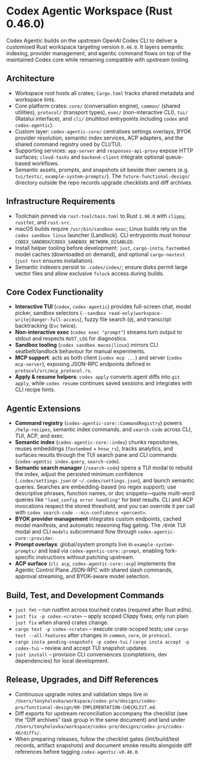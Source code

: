 # Codex Agentic Workspace (Rust 0.46.0)

Codex Agentic builds on the upstream OpenAI Codex CLI to deliver a customised Rust workspace targeting version `0.46.0`. It layers semantic indexing, provider management, and agentic command flows on top of the maintained Codex core while remaining compatible with upstream tooling.

## Architecture
- Workspace root hosts all crates; `Cargo.toml` tracks shared metadata and workspace lints.
- Core platform crates: `core/` (conversation engine), `common/` (shared utilities), `protocol/` (transport types), `exec/` (non-interactive CLI), `tui/` (Ratatui interface), and `cli/` (multitool entrypoints including `codex` and `codex-agentic`).
- Custom layer: `codex-agentic-core/` centralises settings overlays, BYOK provider resolution, semantic index services, ACP adapters, and the shared command registry used by CLI/TUI.
- Supporting services: `app-server` and `responses-api-proxy` expose HTTP surfaces; `cloud-tasks` and `backend-client` integrate optional queue-based workflows.
- Semantic assets, prompts, and snapshots sit beside their owners (e.g. `tui/tests/`, `example-system-prompts/`). The `future-functional-design/` directory outside the repo records upgrade checklists and diff archives.

## Infrastructure Requirements
- Toolchain pinned via `rust-toolchain.toml` to Rust `1.90.0` with `clippy`, `rustfmt`, and `rust-src`.
- macOS builds require `/usr/bin/sandbox-exec`; Linux builds rely on the `codex sandbox linux` launcher (Landlock). CLI entrypoints must honour `CODEX_SANDBOX`/`CODEX_SANDBOX_NETWORK_DISABLED`.
- Install helper tooling before development: `just`, `cargo-insta`, `fastembed` model caches (downloaded on demand), and optional `cargo-nextest` (`just test` ensures installation).
- Semantic indexers persist to `.codex/index/`; ensure disks permit large vector files and allow exclusive `fslock` access during builds.

## Core Codex Functionality
- **Interactive TUI** (`codex`, `codex-agentic`) provides full-screen chat, model picker, sandbox selectors (`--sandbox read-only|workspace-write|danger-full-access`), fuzzy file search (`@`), and transcript backtracking (`Esc` twice).
- **Non-interactive exec** (`codex exec "prompt"`) streams turn output to stdout and respects `RUST_LOG` for diagnostics.
- **Sandbox tooling** (`codex sandbox macos|linux`) mirrors CLI seatbelt/landlock behaviour for manual experiments.
- **MCP support**: acts as both client (`codex mcp ...`) and server (`codex mcp-server`), exposing JSON-RPC endpoints defined in `protocol/src/mcp_protocol.rs`.
- **Apply & resume helpers**: `codex apply` converts agent diffs into `git apply`, while `codex resume` continues saved sessions and integrates with CLI recipe hints.

## Agentic Extensions
- **Command registry** (`codex-agentic-core::CommandRegistry`) powers `/help-recipes`, semantic index commands, and `search-code` across CLI, TUI, ACP, and exec.
- **Semantic index** (`codex-agentic-core::index`) chunks repositories, reuses embeddings (`fastembed` + `hnsw_rs`), tracks analytics, and surfaces results through the TUI search pane and CLI commands (`codex-agentic index.query`, `search-code`).
- **Semantic search manager** (`/search-code`) opens a TUI modal to rebuild the index, adjust the persisted minimum confidence (`.codex/settings.json` or `~/.codex/settings.json`), and launch semantic queries. Searches are embedding-based (no regex support); use descriptive phrases, function names, or doc snippets—quote multi-word queries like `"load_config error handling"` for best results. CLI and ACP invocations respect the stored threshold, and you can override it per call with `codex search-code --min-confidence <percent>`.
- **BYOK provider management** integrates custom endpoints, cached model manifests, and automatic reasoning flag gating. The `/BYOK` TUI modal and CLI `models` subcommand flow through `codex-agentic-core::provider`.
- **Prompt overlays**: global/system prompts live in `example-system-prompts/` and load via `codex-agentic-core::prompt`, enabling fork-specific instructions without patching upstream.
- **ACP surface** (`cli acp`, `codex-agentic-core::acp`) implements the Agentic Control Plane JSON-RPC with shared slash commands, approval streaming, and BYOK-aware model selection.

## Build, Test, and Development Commands
- `just fmt` – run rustfmt across touched crates (required after Rust edits).
- `just fix -p codex-<crate>` – apply scoped Clippy fixes; only run plain `just fix` when shared crates change.
- `cargo test -p codex-<crate>` – execute crate-scoped tests; use `cargo test --all-features` after changes in `common`, `core`, or `protocol`.
- `cargo insta pending-snapshots -p codex-tui` / `cargo insta accept -p codex-tui` – review and accept TUI snapshot updates.
- `just install` – provision CLI conveniences (completions, dev dependencies) for local development.

## Release, Upgrades, and Diff References
- Continuous upgrade notes and validation steps live in `/Users/tonyholovka/workspace/codex-pro/designs/codex-pro/functional-design/00-IMPLEMENTATION-CHECKLIST.md`.
- Diff exports for upstream reconciliation accompany the checklist (see the “Diff archives” task group in the same document) and land under `/Users/tonyholovka/workspace/codex-pro/designs/codex-pro/codex-46/diffs/`.
- When preparing releases, follow the checklist gates (lint/build/test records, artifact snapshots) and document smoke results alongside diff references before tagging `codex-agentic-v0.46.0`.
